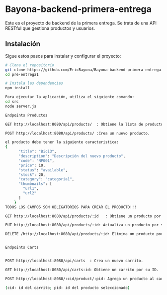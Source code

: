 # Bayona-backend-primera-entrega

Este es el proyecto de backend de la primera entrega. Se trata de una API RESTful que gestiona productos y usuarios.

## Instalación

Sigue estos pasos para instalar y configurar el proyecto:

```bash
# Clona el repositorio
git clone https://github.com/EricBayona/Bayona-backend-primera-entrega.git
cd pre-entrega1

# Instala las dependencias
npm install

Para ejecutar la aplicación, utiliza el siguiente comando:
cd src
node server.js

Endpoints Productos

GET http://localhost:8080/api/products/  : Obtiene la lista de productos.

POST http://localhost:8080/api/products/ :Crea un nuevo producto.

el producto debe tener la siguiente caracteristica:
{
      "title": "Bici3",
      "description": "Descripción del nuevo producto",
      "code": "NP001",
      "price": 10,
      "status": "available",
      "stock": 20,
      "category": "categoria1",
      "thumbnails": [
        "url1",
        "url2"
      ]
    }
TODOS LOS CAMPOS SON OBLIGATORIOS PARA CREAR EL PRODUCTO!!!

GET http://localhost:8080/api/products/:id   : Obtiene un producto por su ID.

PUT http://localhost:8080/api/products/:id: Actualiza un producto por su ID.

DELETE /http://localhost:8080/api/products/:id: Elimina un producto por su ID.


Endpoints Carts


POST http://localhost:8080/api/carts  : Crea un nuevo carrito.

GET http://localhost:8080/api/carts:id: Obtiene un carrito por su ID.

POST http://localhost:8080/:cid/product/:pid: Agrega un producto al carrito seleccionado.

(cid: id del carrito; pid: id del producto seleccionado)
